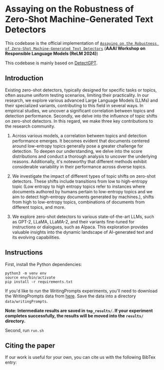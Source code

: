 # Assaying on the Robustness of Zero-Shot Machine-Generated Text Detectors

This codebase is the official implementation of [`Assaying on the Robustness of Zero-Shot Machine-Generated Text Detectors`]() (**AAAI Workshop on Responsible Language Models (ReLM 2024)**)


This codebase is mainly based on [DetectGPT](https://github.com/eric-mitchell/detect-gpt).
## Introduction

Existing zero-shot detectors, typically designed for specific tasks or topics, often assume uniform testing scenarios, limiting their practicality. In our research, we explore various advanced Large Language Models (LLMs) and their specialized variants, contributing to this field in several ways. In empirical studies, we uncover a significant correlation between topics and detection performance. Secondly, we delve into the influence of topic shifts on zero-shot detectors. In this regard, we make three key contributions to the research community.

1. Across various models, a correlation between topics and detection performance emerges. It becomes evident that documents centered around low-entropy topics generally pose a greater challenge for detection. To deepen our understanding, we delve into the score distributions and conduct a thorough analysis to uncover the underlying reasons. Additionally, it's noteworthy that different methods exhibit considerable variability in their performance across diverse topics. 

2. We investigate the impact of different types of topic shifts on zero-shot detectors. These shifts include transitions from low to high-entropy topic (Low entropy to high entropy topics refer to instances where documents authored by humans pertain to low-entropy topics and we aim to detect high-entropy documents generated by machines.), shifts from high to low-entropy topics, combinations of documents from different topics, and more.

3. We explore zero-shot detectors to various state-of-the-art LLMs, such as GPT-2, LLaMA, LLaMA-2, and their variants fine-tuned for instructions or dialogues, such as Alpaca. This exploration provides valuable insights into the dynamic landscape of AI-generated text and its evolving capabilities.

## Instructions

First, install the Python dependencies:

    python3 -m venv env
    source env/bin/activate
    pip install -r requirements.txt


If you'd like to run the WritingPrompts experiments, you'll need to download the WritingPrompts data from [here](https://www.kaggle.com/datasets/ratthachat/writing-prompts). Save the data into a directory `data/writingPrompts`.

**Note: Intermediate results are saved in `tmp_results/`. If your experiment completes successfully, the results will be moved into the `results/` directory.**

Second,  run `run.sh`

## Citing the paper
If our work is useful for your own, you can cite us with the following BibTex entry:
